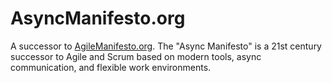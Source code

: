# AsyncManifesto.org

A successor to [AgileManifesto.org](http://agilemanifesto.org). The "Async Manifesto" is a 21st century successor to Agile and Scrum based on modern tools, async communication, and flexible work environments.
